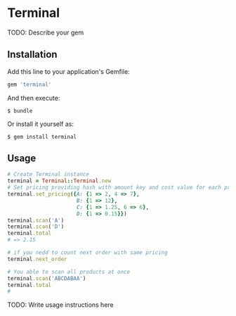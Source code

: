 # Terminal

TODO: Describe your gem

## Installation

Add this line to your application's Gemfile:

```ruby
gem 'terminal'
```

And then execute:

    $ bundle

Or install it yourself as:

    $ gem install terminal

## Usage

```ruby
# Create Terminal instance
terminal = Terminal::Terminal.new
# Set pricing providing hash with amount key and cost value for each product code
terminal.set_pricing({A: {1 => 2, 4 => 7},
                      B: {1 => 12},
                      C: {1 => 1.25, 6 => 6},
                      D: {1 => 0.15}})
terminal.scan('A')
terminal.scan('D')
terminal.total
# => 2.15

# if you nedd to count next order with same pricing
terminal.next_order

# You able to scan all products at once
terminal.scan('ABCDABAA')
terminal.total
#
```

TODO: Write usage instructions here



